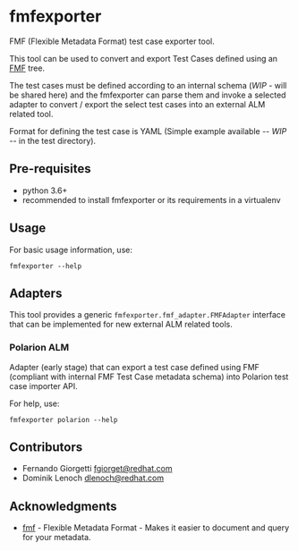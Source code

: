 # fmfexporter

FMF (Flexible Metadata Format) test case exporter tool.

This tool can be used to convert and export Test Cases defined
using an [FMF](https://fmf.readthedocs.io/en/latest/) tree.

The test cases must be defined according to an internal schema (*WIP* - will be shared here)
and the fmfexporter can parse them and invoke a selected adapter to convert / export the
select test cases into an external ALM related tool.

Format for defining the test case is YAML (Simple example available -- *WIP* -- in the test directory). 

## Pre-requisites

* python 3.6+
* recommended to install fmfexporter or its requirements in a virtualenv

## Usage

For basic usage information, use:

```
fmfexporter --help
```

## Adapters

This tool provides a generic `fmfexporter.fmf_adapter.FMFAdapter` interface that can be implemented
for new external ALM related tools.

### Polarion ALM

Adapter (early stage) that can export a test case defined using FMF (compliant with internal FMF Test Case metadata
schema) into Polarion test case importer API.

For help, use:

```
fmfexporter polarion --help
```

## Contributors

* Fernando Giorgetti <fgiorget@redhat.com>
* Dominik Lenoch <dlenoch@redhat.com>

## Acknowledgments

* [fmf](https://fmf.readthedocs.io/en/latest/) - Flexible Metadata Format - Makes it easier to document
and query for your metadata.
